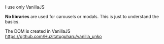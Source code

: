 I use only VanillaJS 

**No libraries** are used for carousels or modals.
This is just to understand the basics.

<div id="app"></div>

The DOM is created in VanillaJS https://github.com/Huzitatuguharu/vanilla_unko
